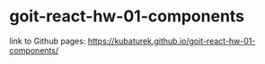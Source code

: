 # goit-react-hw-01-components
link to Github pages: https://kubaturek.github.io/goit-react-hw-01-components/ 
